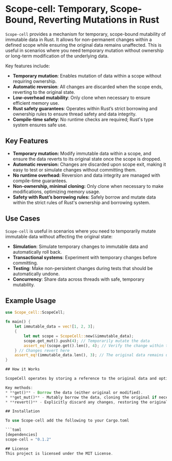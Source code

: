 # Scope-cell: Temporary, Scope-Bound, Reverting Mutations in Rust

`Scope-cell` provides a mechanism for temporary, scope-bound mutability of immutable data in Rust. It allows for non-permanent changes within a defined scope while ensuring the original data remains unaffected. This is useful in scenarios where you need temporary mutation without ownership or long-term modification of the underlying data.

Key features include:

* **Temporary mutation**: Enables mutation of data within a scope without requiring ownership.
* **Automatic reversion**: All changes are discarded when the scope ends, reverting to the original state.
* **Low-overhead mutability**: Only clone when necessary to ensure efficient memory use.
* **Rust safety guarantees**: Operates within Rust’s strict borrowing and ownership rules to ensure thread safety and data integrity.
* **Compile-time safety**: No runtime checks are required; Rust's type system ensures safe use.


## Key Features

* **Temporary mutation:** Modify immutable data within a scope, and ensure the data reverts to its original state once the scope is dropped.
* **Automatic reversion:** Changes are discarded upon scope exit, making it easy to test or simulate changes without committing them.
* **No runtime overhead:** Reversion and data integrity are managed with compile-time guarantees.
* **Non-ownership, minimal cloning:** Only clone when necessary to make modifications, optimizing memory usage.
* **Safety with Rust’s borrowing rules:** Safely borrow and mutate data within the strict rules of Rust's ownership and borrowing system.

## Use Cases

`Scope-cell` is useful in scenarios where you need to temporarily mutate immutable data without affecting the original state:

* **Simulation**: Simulate temporary changes to immutable data and automatically roll back.
* **Transactional systems**: Experiment with temporary changes before committing.
* **Testing**: Make non-persistent changes during tests that should be automatically undone.
* **Concurrency**: Share data across threads with safe, temporary mutability.

## Example Usage

```rust
use Scope_cell::ScopeCell;

fn main() {
    let immutable_data = vec![1, 2, 3];
    {
        let mut scope = ScopeCell::new(&immutable_data);
        scope.get_mut().push(4); // Temporarily mutate the data
        assert_eq!(scope.get().len(), 4); // Verify the change within the scope
    } // Changes revert here
    assert_eq!(immutable_data.len(), 3); // The original data remains unchanged
}

## How it Works

ScopeCell operates by storing a reference to the original data and optionally cloning it into a temporary mutable version. When the ScopeCell is dropped, any changes made are discarded, and the original data remains unaffected.

Key methods:
* **get()** - Borrow the data (either original or modified).
* **get_mut()** - Mutably borrow the data, cloning the original if necessary.
* **revert()** - Explicitly discard any changes, restoring the original data.

## Installation

To use Scope-cell add the following to your Cargo.toml

```toml
[dependencies]
scope-cell = "0.1.2"

## License
This project is licensed under the MIT License.
